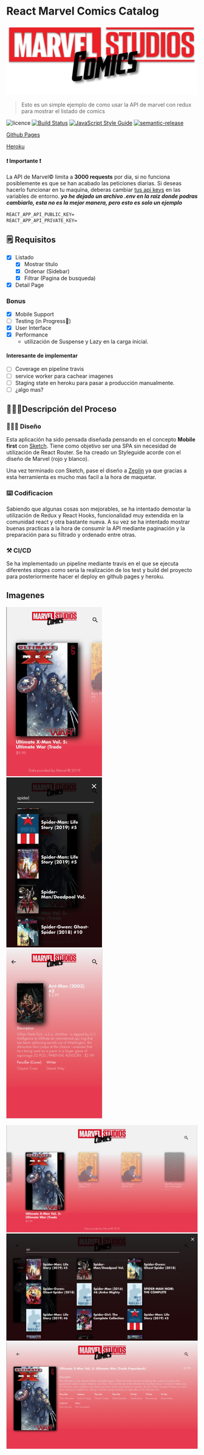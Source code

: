 # React Marvel Comics Catalog

![ReactMarvel](./src/assets/images/logo.png)

> Esto es un simple ejemplo de como usar la API de marvel con redux para mostrar el listado de comics

![licence](https://img.shields.io/badge/licence-MIT-blue.svg?style=flat)
[![Build Status](https://travis-ci.org/kappys1/react-marvel-comics.svg?branch=master)](https://travis-ci.org/kappys1/react-marvel-comics)
[![JavaScript Style Guide](https://img.shields.io/badge/code_style-standard-brightgreen.svg)](https://standardjs.com)
[![semantic-release](https://img.shields.io/badge/%20%20%F0%9F%93%A6%F0%9F%9A%80-semantic--release-e10079.svg)](https://github.com/semantic-release/semantic-release)

[Github Pages](https://kappys1.github.io/react-marvel-comics/)

[Heroku](https://react-marvel-comic.herokuapp.com/)

#### ❗ Importante ❗

La API de Marvel© limita a **3000 requests** por dia, si no funciona posiblemente es que se han acabado las peticiones diarias. Si deseas hacerlo funcionar en tu maquina, deberas cambiar [tus api keys](https://developer.marvel.com/documentation/getting_started) en las variables de entorno.
**_yo he dejado un archivo .env en la raiz donde podras cambiarlo, esta no es la mejor manera, pero esto es solo un ejemplo_**

```
REACT_APP_API_PUBLIC_KEY=
REACT_APP_API_PRIVATE_KEY=
```

## 🗒️ Requisitos

- [x] Listado
  - [x] Mostrar titulo
  - [x] Ordenar (Sidebar)
  - [x] Filtrar (Pagina de busqueda)
- [x] Detail Page

### Bonus

- [x] Mobile Support
- [ ] Testing (in Progress🔄)
- [x] User Interface
- [x] Performance
  - utilización de Suspense y Lazy en la carga inicial.

#### Interesante de implementar

- [ ] Coverage en pipeline travis
- [ ] service worker para cachear imagenes
- [ ] Staging state en heroku para pasar a producción manualmente.
- [ ] ¿algo mas?

## 👨🏻‍💻Descripción del Proceso

### 👨🏻‍🎨 Diseño

Esta aplicación ha sido pensada diseñada pensando en el concepto **Mobile first** con [Sketch](https://github.com/kappys1/react-marvel-comics/tree/master/docs/sketch). Tiene como objetivo ser una SPA sin necesidad de utilización de React Router.
Se ha creado un Styleguide acorde con el diseño de Marvel (rojo y blanco).

Una vez terminado con Sketch, pase el diseño a [Zeplin](https://zeplin.io/) ya que gracias a esta herramienta es mucho mas facil a la hora de maquetar.

### ⌨️ Codificacion

Sabiendo que algunas cosas son mejorables, se ha intentado demostar la utilización de Redux y React Hooks, funcionalidad muy extendida en la comunidad react y otra bastante nueva.
A su vez se ha intentado mostrar buenas practicas a la hora de consumir la API mediante paginación y la preparación para su filtrado y ordenado entre otras.

### ⚒️ CI/CD

Se ha implementado un pipeline mediante travis en el que se ejecuta diferentes _stages_ como seria la realización de los test y build del proyecto para posteriormente hacer el deploy en github pages y heroku.

## Imagenes

![mobile home](./docs/images/mobile_home.png)
![mobile search](./docs/images/mobile_search.png)
![mobile detail](./docs/images/mobile_detail.png)

![desktop home](./docs/images/desktop_home.png)
![desktop search](./docs/images/desktop_search.png)
![desktop detail](./docs/images/desktop_detail.png)
